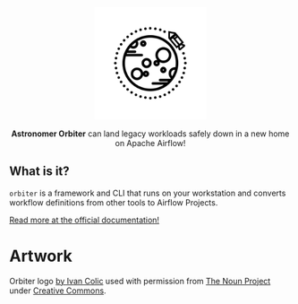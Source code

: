 <!--suppress HtmlDeprecatedAttribute -->
<p align="center">
  <img
    width="200px" height="200px"
    src="docs/orbiter.svg"
    alt="Logo of Spaceship Orbiting a Planet"
  />
</p>
<p align="center">
  <b>Astronomer Orbiter</b> can land legacy workloads safely down in a new home on Apache Airflow!
</p>


## What is it?
`orbiter` is a framework and CLI that runs on your workstation and converts workflow definitions from other tools to Airflow Projects.

[Read more at the official documentation!](https://astronomer.github.io/orbiter)

# Artwork
Orbiter logo [by Ivan Colic](https://thenounproject.com/Ivanisawesome/) used with permission
from [The Noun Project](https://thenounproject.com/icon/lunar-orbiter-196219/)
under [Creative Commons](https://creativecommons.org/licenses/by/3.0/us/legalcode).
